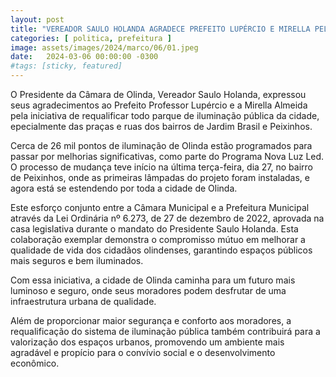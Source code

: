 ```yaml
---
layout: post
title: "VEREADOR SAULO HOLANDA AGRADECE PREFEITO LUPÉRCIO E MIRELLA PELA REQUALIFICAÇÃO DA ILUMINAÇÃO DE PRAÇAS E RUAS DE PEIXINHOS E JARDIM BRASIL."
categories: [ politica, prefeitura ]
image: assets/images/2024/marco/06/01.jpeg
date:   2024-03-06 00:00:00 -0300
#tags: [sticky, featured]
---
```

O Presidente da Câmara de Olinda, Vereador Saulo Holanda, expressou seus agradecimentos ao Prefeito Professor Lupércio e a Mirella Almeida pela iniciativa de requalificar todo parque de iluminação pública da cidade, epecialmente das praças e ruas dos bairros de Jardim Brasil e Peixinhos.

Cerca de 26 mil pontos de iluminação de Olinda estão programados para passar por melhorias significativas, como parte do Programa Nova Luz Led. O processo de mudança teve início na última terça-feira, dia 27, no bairro de Peixinhos, onde as primeiras lâmpadas do projeto foram instaladas, e agora está se estendendo por toda a cidade de Olinda.

Este esforço conjunto entre a Câmara Municipal e a Prefeitura Municipal através da Lei Ordinária nº 6.273, de 27 de dezembro de 2022, aprovada na casa legislativa durante o mandato do Presidente Saulo Holanda. Esta colaboração exemplar demonstra o compromisso mútuo em melhorar a qualidade de vida dos cidadãos olindenses, garantindo espaços públicos mais seguros e bem iluminados.

Com essa iniciativa, a cidade de Olinda caminha para um futuro mais luminoso e seguro, onde seus moradores podem desfrutar de uma infraestrutura urbana de qualidade.

Além de proporcionar maior segurança e conforto aos moradores, a requalificação do sistema de iluminação pública também contribuirá para a valorização dos espaços urbanos, promovendo um ambiente mais agradável e propício para o convívio social e o desenvolvimento econômico.